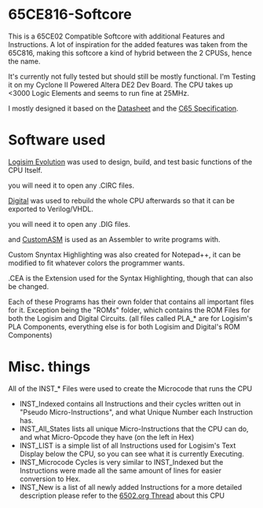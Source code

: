 # 65CE816-Softcore
This is a 65CE02 Compatible Softcore with additional Features and Instructions. A lot of inspiration for the added features was taken from the 65C816, making this softcore a kind of hybrid between the 2 CPUSs, hence the name.

It's currently not fully tested but should still be mostly functional. I'm Testing it on my Cyclone II Powered Altera DE2 Dev Board. The CPU takes up <3000 Logic Elements and seems to run fine at 25MHz.

I mostly designed it based on the [Datasheet](http://archive.6502.org/datasheets/mos_65ce02_mpu.pdf) and the [C65 Specification](https://github.com/ProxyPlayerHD/65CE02-Softcore/blob/main/C65%20System%20Specifications%20Preliminary%201991.pdf).

# Software used
[Logisim Evolution](https://github.com/kevinawalsh/logisim-evolution) was used to design, build, and test basic functions of the CPU Itself.

you will need it to open any .CIRC files.

[Digital](https://github.com/hneemann/Digital) was used to rebuild the whole CPU afterwards so that it can be exported to Verilog/VHDL.

you will need it to open any .DIG files.

and [CustomASM](https://github.com/hlorenzi/customasm/) is used as an Assembler to write programs with.

Custom Snyntax Highlighting was also created for Notepad++, it can be modified to fit whatever colors the programmer wants.

.CEA is the Extension used for the Syntax Highlighting, though that can also be changed.

Each of these Programs has their own folder that contains all important files for it. Exception being the "ROMs" folder, which contains the ROM Files for both the Logisim and Digital Circuits. (all files called PLA_* are for Logisim's PLA Components, everything else is for both Logisim and Digital's ROM Components)

# Misc. things

All of the INST_* Files were used to create the Microcode that runs the CPU

* INST_Indexed contains all Instructions and their cycles written out in "Pseudo Micro-Instructions", and what Unique Number each Instruction has.
* INST_All_States lists all unique Micro-Instructions that the CPU can do, and what Micro-Opcode they have (on the left in Hex)
* INST_LIST is a simple list of all Instructions used for Logisim's Text Display below the CPU, so you can see what it is currently Executing.
* INST_Microcode Cycles is very similar to INST_Indexed but the Instructions were made all the same amount of lines for easier conversion to Hex.
* INST_New is a list of all newly added Instructions for a more detailed description please refer to the [6502.org Thread](http://forum.6502.org/viewtopic.php?f=10&t=6639) about this CPU
